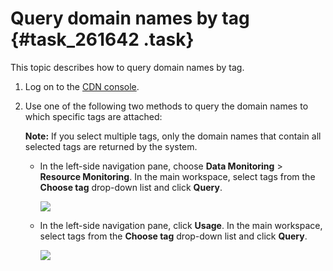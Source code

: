 # Query domain names by tag {#task_261642 .task}

This topic describes how to query domain names by tag.

1.  Log on to the [CDN console](https://cdn.console.aliyun.com/overview).
2.  Use one of the following two methods to query the domain names to which specific tags are attached: 

    **Note:** If you select multiple tags, only the domain names that contain all selected tags are returned by the system.

    -   In the left-side navigation pane, choose **Data Monitoring** \> **Resource Monitoring**. In the main workspace, select tags from the **Choose tag** drop-down list and click **Query**.

        ![](http://static-aliyun-doc.oss-cn-hangzhou.aliyuncs.com/assets/img/215865/156203609747680_en-US.png)

    -   In the left-side navigation pane, click **Usage**. In the main workspace, select tags from the **Choose tag** drop-down list and click **Query**.

        ![](http://static-aliyun-doc.oss-cn-hangzhou.aliyuncs.com/assets/img/215865/156203609747681_en-US.png)


